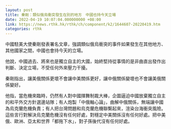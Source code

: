 ```yaml
---
layout: post
title: 秦剛：類似俄烏衝突發生在別的地方　中國也持今天立場
date: 2022-04-19 10:07:04.000000000 +08:00
link: https://news.rthk.hk/rthk/ch/component/k2/1644607-20220419.htm
categories: rthk
---
```


中國駐美大使秦剛發表署名文章，強調類似俄烏衝突的事件如果發生在其他地方、其他國家之間，中國也會持今天的立場。

他說，中國過去、將來也是獨立自主的大國，始終堅持從事情的是非曲直出發作出判斷、決定立場，不受任何外來壓力干擾。

秦剛指出，讓美俄關係更壞不會讓中美關係更好，讓中俄關係變壞也不會讓美俄關係變好。

他指，當危機來臨時，仍然有人對中國揮舞制裁大棒，企圖逼迫中國放棄獨立自主的和平外交方針選邊站隊；有人炮製「中俄軸心論」，曲解中俄關係，無端讓中國為烏克蘭危機負責；有人把台灣問題和烏克蘭危機聯繫起來，渲染台海衝突風險。這些言行對解決烏克蘭危機沒有任何好處，對穩定中美關係沒有任何好處。把中美俄、歐洲、亞太和世界「都拖下水」，對子孫後代沒有任何好處。
